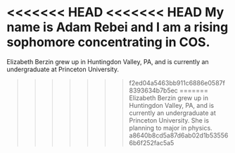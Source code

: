 <<<<<<< HEAD
<<<<<<< HEAD
My name is Adam Rebei and I am a rising sophomore concentrating in COS.
=======
Elizabeth Berzin grew up in Huntingdon Valley, PA, and is currently an undergraduate at Princeton University. 
>>>>>>> f2ed04a5463bb911c6886e0587f8393634b7b5ec
=======
Elizabeth Berzin grew up in Huntingdon Valley, PA, and is currently an undergraduate at Princeton University. She is planning to major in physics.
>>>>>>> a8640b8cd5a87d6ab02d1b535566b6f252fac5a5
